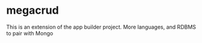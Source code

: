 # megacrud
This is an extension of the app builder project.  More languages, and RDBMS to pair with Mongo
